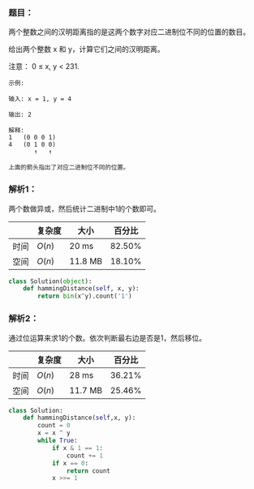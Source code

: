 ### 题目：
两个整数之间的汉明距离指的是这两个数字对应二进制位不同的位置的数目。

给出两个整数 x 和 y，计算它们之间的汉明距离。

注意：
0 ≤ x, y < 231.

```
示例:

输入: x = 1, y = 4

输出: 2

解释:
1   (0 0 0 1)
4   (0 1 0 0)
       ↑   ↑

上面的箭头指出了对应二进制位不同的位置。
```

### 解析1：
两个数做异或，然后统计二进制中1的个数即可。

|  |复杂度|大小|百分比|
|--|--|--|--|
|时间|$O(n)$|20 ms|82.50%|
|空间|$O(n)$|11.8 MB|18.10%|


```python
class Solution(object):
    def hammingDistance(self, x, y):
        return bin(x^y).count('1')
```

### 解析2：
通过位运算来求1的个数。依次判断最右边是否是1，然后移位。

|  |复杂度|大小|百分比|
|--|--|--|--|
|时间|$O(n)$|28 ms|36.21%|
|空间|$O(n)$|11.7 MB|25.46%|

```python
class Solution:
    def hammingDistance(self,x, y):
        count = 0
        x = x ^ y
        while True:
            if x & 1 == 1:
                count += 1
            if x == 0:
                return count
            x >>= 1
```